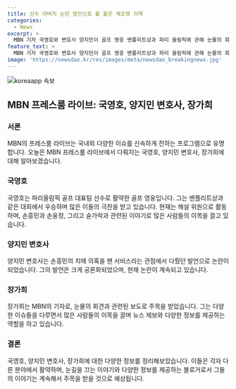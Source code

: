 ```yaml
---
title: 선수 아버지 논란 발언으로 불 붙은 재조명 이목
categories:
  - News
excerpt: >
  MBN 기자 국영호와 변호사 양지민이 골프 영웅 밴플리트상과 파리 올림픽에 관해 눈물의 회견을 했다. 골프 해설위원 박세리와 손웅정도 참석해 감동의 순간을 함께했다. #MBN #프레스룸LIVE #국영호 #양지민 #밴플리트상 #파리올림픽 #눈물의회견
feature_text: >
  MBN 기자 국영호와 변호사 양지민이 골프 영웅 밴플리트상과 파리 올림픽에 관해 눈물의 회견을 했다. 골프 해설위원 박세리와 손웅정도 참석해 감동의 순간을 함께했다. #MBN #프레스룸LIVE #국영호 #양지민 #밴플리트상 #파리올림픽 #눈물의회견
image: 'https://newsdao.kr/res/images/meta/newsdao_breakingnews.jpg'
---
```


<p><img src="https://newsdao.kr/res/images/meta/newsdao_breakingnews.jpg" alt="koreaapp 속보" /></p>

<h2>MBN 프레스룸 라이브: 국영호, 양지민 변호사, 장가희</h2>

<h3>서론</h3>

<p>MBN의 프레스룸 라이브는 국내외 다양한 이슈를 신속하게 전하는 프로그램으로 유명합니다. 오늘은 MBN 프레스룸 라이브에서 다뤄지는 국영호, 양지민 변호사, 장가희에 대해 알아보겠습니다.</p>

<h3>국영호</h3>

<p>국영호는 파리올림픽 골프 대표팀 선수로 활약한 골프 영웅입니다. 그는 밴플리트상과 같은 대회에서 우승하며 많은 이들의 극찬을 받고 있습니다. 현재는 해설 위원으로 활동하며, 손흥민과 손웅정, 그리고 숟가락과 관련된 이야기로 많은 사람들의 이목을 끌고 있습니다.</p>

<h3>양지민 변호사</h3>

<p>양지민 변호사는 손흥민의 치매 의혹을 팬 서비스라는 관점에서 다뤘던 발언으로 논란이 되었습니다. 그의 발언은 크게 공론화되었으며, 현재 논란이 계속되고 있습니다.</p>

<h3>장가희</h3>

<p>장가희는 MBN의 기자로, 눈물의 회견과 관련된 보도로 주목을 받았습니다. 그는 다양한 이슈들을 다루면서 많은 사람들의 이목을 끌며 뉴스 제보와 다양한 정보를 제공하는 역할을 하고 있습니다.</p>

<h3>결론</h3>

<p>국영호, 양지민 변호사, 장가희에 대한 다양한 정보를 정리해보았습니다. 이들은 각자 다른 분야에서 활약하며, 눈길을 끄는 이야기와 다양한 정보를 제공하는 블로거로서 그들의 이야기는 계속해서 주목을 받을 것으로 예상됩니다.</p>

